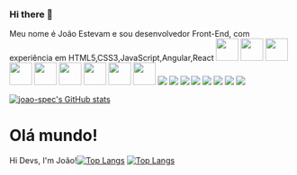 ### Hi there 👋

<!--Olá, me chamo João Estevam! Hi Devs, I'm João Estevam 👨‍💻
**joao-spec/joao-spec** is a ✨ _special_ ✨ repository because its `README.md` (this file) appears on your GitHub profile.

Here are some ideas to get you started:

- 🔭 I’m currently working on ...
- 🌱 I’m currently learning ...
- 👯 I’m looking to collaborate on ...
- 🤔 I’m looking for help with ...
- 💬 Ask me about ...
- 📫 How to reach me: ...
- 😄 Pronouns: ...
- ⚡ Fun fact: ...
-->Meu nome é João Estevam e sou desenvolvedor Front-End, com experiência em HTML5,CSS3,JavaScript,Angular,React

<img src="https://cdn.jsdelivr.net/gh/devicons/devicon/icons/git/git-original.svg" width="40" height="40"/>
<img src="https://cdn.jsdelivr.net/gh/devicons/devicon/icons/html5/html5-original.svg" width="40" height="40"/> <img src="https://cdn.jsdelivr.net/gh/devicons/devicon/icons/linux/linux-original.svg" width="40" height="40"/>
<img src="https://cdn.jsdelivr.net/gh/devicons/devicon/icons/css3/css3-original.svg" width="40" height="40"/> <img src="https://cdn.jsdelivr.net/gh/devicons/devicon/icons/javascript/javascript-original.svg" width="40" height="40"/> 
<img src="https://cdn.jsdelivr.net/gh/devicons/devicon/icons/tailwindcss/tailwindcss-original.svg" width="40" height="40"/>
<img src="https://cdn.jsdelivr.net/gh/devicons/devicon/icons/typescript/typescript-original.svg" width="40" height="40"/>
<img src="https://cdn.jsdelivr.net/gh/devicons/devicon/icons/github/github-original.svg" width="40" height="40"/> 
<img src="https://cdn.jsdelivr.net/gh/devicons/devicon/icons/sass/sass-original.svg" width="40" height="40"/> 
<a href="https://instagram.com/joaoestevam14" target="_blank"><img src="https://img.shields.io/badge/-Instagram-%23E4405F?style=for-the-badge&logo=instagram&logoColor=white" target="_blank"></a>
<a href="https://www.linkedin.com/in/João Estevam" target="_blank"><img src="https://img.shields.io/badge/-LinkedIn-%230077B5?style=for-the-badge&logo=linkedin&logoColor=white" target="_blank"></a>   
</div>
<a href = "mailto:contato@joao-spec"><img src="https://img.shields.io/badge/Gmail-D14836?style=for-the-badge&logo=gmail&logoColor=white" target="_blank"></a>
<a href="https://html5/in/html5" target="_blank"><img src="https://img.shields.io/badge/-html5-%230077B5?style=for-the-badge&logo=html5&logoColor=white" target="_blank"></a>   
<a href="https://css3/in/css3" target="_blank"><img src="https://img.shields.io/badge/-css3-%230077B5?style=for-the-badge&logo=css3&logoColor=white" target="_blank"></a>   
<a href="https://javascript/in/javascript" target="_blank"><img src="https://img.shields.io/badge/-javascript-%230077B5?style=for-the-badge&logo=javascript&logoColor=white" target="_blank"></a>   
<a href="https://github/in/github" target="_blank"><img src="https://img.shields.io/badge/-github-%230077B5?style=for-the-badge&logo=github&logoColor=white" target="_blank"></a>   
<a href="https://git/in/git" target="_blank"><img src="https://img.shields.io/badge/-git-%230077B5?style=for-the-badge&logo=git&logoColor=white" target="_blank"></a>   

[![joao-spec's GitHub stats](https://github-readme-stats.vercel.app/api?username=joao-spec)](https://github.com/joao-spec/github-readme-stats)
<h1>Olá mundo!</h1
<h1>Hi Devs, I'm João!</h1

[![Top Langs](https://github-readme-stats.vercel.app/api/top-langs/?username=joao-spec&layout=compact)](https://github.com/joao-spec/github-readme-stats)
[![Top Langs](https://github-readme-stats.vercel.app/api/top-langs/?username=joao-spec)](https://github.com/joao-spec/github-readme-stats)
